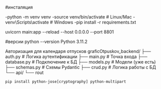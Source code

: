 #инсталяция

-python -m venv venv
-source venv/bin/activate  # Linux/Mac
-venv\Scripts\activate   # Windows
-pip install -r requirements.txt

uvicorn main:app --reload --host 0.0.0.0 --port 8801

#версии 
python --version
Python 3.11.2


Авторизация для календаря отпусков 
graficOtpuskov_backend/
├── auth.py                 # Логика аутентификации
├── main.py                 # Точка входа
├── database.py             # Подключение к БД
├── models.py               # Модели (уже есть)
├── schemas.py              # Схемы Pydantic
├── crud.py                 # Логика работы с БД
└── api/
    └── rout

    pip install python-jose[cryptography] python-multipart

    

